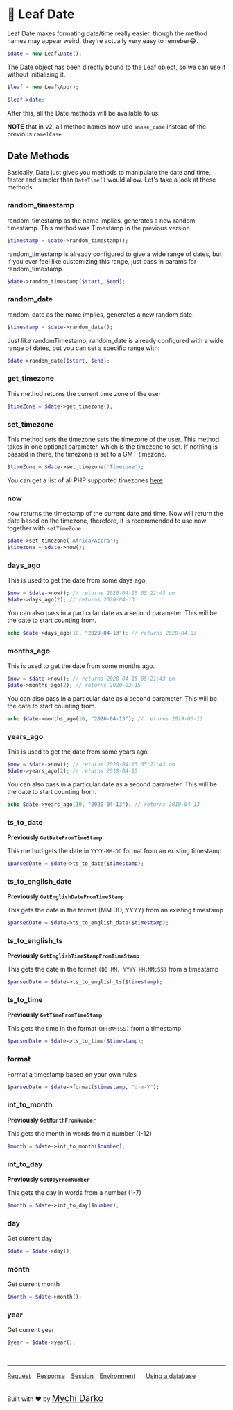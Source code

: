 # 📆 Leaf Date

Leaf Date makes formating date/time really easier, though the method names may appear weird, they're actually very easy to remeber😂.

```php
$date = new Leaf\Date();
```

The Date object has been directly bound to the Leaf object, so we can use it without initialising it.

```php
$leaf = new Leaf\App();

$leaf->date;
```

After this, all the Date methods will be available to us:

**NOTE** that in v2, all method names now use `snake_case` instead of the previous `camelCase`

## Date Methods
Basically, Date just gives you methods to manipulate the date and time, faster and simpler than `DateTime()` would allow. Let's take a look at these methods.

### random_timestamp
random_timestamp as the name implies, generates a new random timestamp. This method was Timestamp in the previous version.

```php
$timestamp = $date->random_timestamp();
```

random_timestamp is already configured to give a wide range of dates, but if you ever feel like customizing this range, just pass in params for random_timestamp
```php
$date->random_timestamp($start, $end);
```

### random_date
random_date as the name implies, generates a new random date.

```php
$timestamp = $date->random_date();
```

Just like randomTimestamp, random_date is already configured with a wide range of dates, but you can set a specific range with:

```php
$date->random_date($start, $end);
```

### get_timezone
This method returns the current time zone of the user

```php
$timeZone = $date->get_timezone();
```

### set_timezone
This method sets the timezone sets the timezone of the user. This method takes in one optional parameter, which is the timezone to set. If nothing is passed in there, the timezone is set to a GMT timezone.

```php
$timeZone = $date->set_timezone('Timezone');
```

You can get a list of all PHP supported timezones [here](https://www.w3schools.com/php/php_ref_timezones.asp)

### now

now returns the timestamp of the current date and time. Now will return the date based on the timezone, therefore, it is recommended to use now together with `setTimeZone`

```php
$date->set_timezone('Africa/Accra');
$timezone = $date->now();
```

### days_ago

This is used to get the date from some days ago.

```php
$now = $date->now(); // returns 2020-04-15 05:21:43 pm
$date->days_ago(2); // returns 2020-04-13
```

You can also pass in a particular date as a second parameter. This will be the date to start counting from.

```php
echo $date->days_ago(10, "2020-04-13"); // returns 2020-04-03
```

### months_ago

This is used to get the date from some months ago.

```php
$now = $date->now(); // returns 2020-04-15 05:21:43 pm
$date->months_ago(2); // returns 2020-02-15
```

You can also pass in a particular date as a second parameter. This will be the date to start counting from.

```php
echo $date->months_ago(10, "2020-04-13"); // returns 2019-06-13
```

### years_ago

This is used to get the date from some years ago.

```php
$now = $date->now(); // returns 2020-04-15 05:21:43 pm
$date->years_ago(2); // returns 2018-04-15
```

You can also pass in a particular date as a second parameter. This will be the date to start counting from.

```php
echo $date->years_ago(10, "2020-04-13"); // returns 2010-04-13
```

### ts_to_date

**Previously `GetDateFromTimeStamp`** 

This method gets the date in `YYYY-MM-DD` format from an existing timestamp

```php
$parsedDate = $date->ts_to_date($timestamp);
```

### ts_to_english_date

**Previously `GetEnglishDateFromTimeStamp`** 

This gets the date in the format (MM DD, YYYY) from an existing timestamp

```php
$parsedDate = $date->ts_to_english_date($timestamp);
```

### ts_to_english_ts

**Previously `GetEnglishTimeStampFromTimeStamp`** 

This gets the date in the format `(DD MM, YYYY HH:MM:SS)` from a timestamp

```php
$parsedDate = $date->ts_to_english_ts($timestamp);
```

### ts_to_time

**Previously `GetTimeFromTimeStamp`** 

This gets the time in the format `(HH:MM:SS)` from a timestamp

```php
$parsedDate = $date->ts_to_time($timestamp);
```

### format

Format a timestamp based on your own rules

```php
$parsedDate = $date->format($timestamp, "d-m-Y");
```

### int_to_month

**Previously `GetMonthFromNumber`** 

This gets the month in words from a number (1-12)

```php
$month = $date->int_to_month($number);
```

### int_to_day

**Previously `GetDayFromNumber`** 

This gets the day in words from a number (1-7)

```php
$month = $date->int_to_day($number);
```

### day

Get current day

```php
$date = $date->day();
```

### month

Get current month

```php
$month = $date->month();
```

### year

Get current year

```php
$year = $date->year();
```


<br>
<hr>

<a href="#/2.1/http/request" style="margin: 0px">Request</a>
<a href="#/2.1/http/response" style="margin: 0px 10px;">Response</a>
<a href="#/2.1/http/session" style="margin: 0px; 10px;">Session</a>
<a href="#/2.1/environment" style="margin: 0px 10px;">Environment</a>
<a href="#/2.1/database" style="margin: 0px 10px;">Using a database</a>

<br>
Built with ❤ by <a href="https://mychi.netlify.com" style="font-size: 20px; color: #111;" target="_blank">Mychi Darko</a>